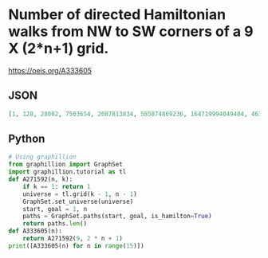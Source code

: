 # Number of directed Hamiltonian walks from NW to SW corners of a 9 X \(2\*n\+1\) grid\.
https://oeis.org/A333605
## JSON
```JSON
[1, 128, 28002, 7503654, 2087813834, 585874869236, 164719994049404, 46331085939142414, 13032851914297031372, 3666193548666012258524, 1031319586988812684556890, 290115923359022569718438776, 81611236566429170178900484740, 22957699681804739055041075650848]
```
## Python
```Python
# Using graphillion
from graphillion import GraphSet
import graphillion.tutorial as tl
def A271592(n, k):
    if k == 1: return 1
    universe = tl.grid(k - 1, n - 1)
    GraphSet.set_universe(universe)
    start, goal = 1, n
    paths = GraphSet.paths(start, goal, is_hamilton=True)
    return paths.len()
def A333605(n):
    return A271592(9, 2 * n + 1)
print([A333605(n) for n in range(15)])
```
